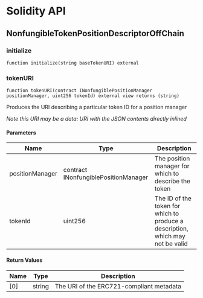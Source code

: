 # Solidity API

## NonfungibleTokenPositionDescriptorOffChain

### initialize

```solidity
function initialize(string baseTokenURI) external
```

### tokenURI

```solidity
function tokenURI(contract INonfungiblePositionManager positionManager, uint256 tokenId) external view returns (string)
```

Produces the URI describing a particular token ID for a position manager

_Note this URI may be a data: URI with the JSON contents directly inlined_

#### Parameters

| Name | Type | Description |
| ---- | ---- | ----------- |
| positionManager | contract INonfungiblePositionManager | The position manager for which to describe the token |
| tokenId | uint256 | The ID of the token for which to produce a description, which may not be valid |

#### Return Values

| Name | Type | Description |
| ---- | ---- | ----------- |
| [0] | string | The URI of the ERC721-compliant metadata |

